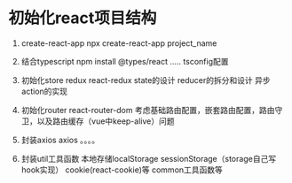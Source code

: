 # 初始化react项目结构

1. create-react-app
    npx create-react-app project_name

2. 结合typescript
    npm install @types/react .....
    tsconfig配置

3. 初始化store
    redux react-redux
    state的设计
    reducer的拆分和设计
    异步action的实现

4. 初始化router
    react-router-dom
    考虑基础路由配置，嵌套路由配置，路由守卫，以及路由缓存（vue中keep-alive）问题

5. 封装axios
    axios 。。。。

6. 封装util工具函数
    本地存储localStorage sessionStorage（storage自己写hook实现） cookie(react-cookie)等
    common工具函数等
